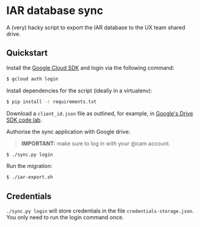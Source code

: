 # IAR database sync

A (very) hacky script to export the IAR database to the UX team shared drive.

## Quickstart

Install the [Google Cloud SDK](https://cloud.google.com/sdk/downloads) and login
via the following command:

```bash
$ gcloud auth login
```

Install dependencies for the script (ideally in a virtualenv):

```bash
$ pip install -r requirements.txt
```

Download a ``client_id.json`` file as outlined, for example, in [Google's Drive
SDK
code lab](https://codelabs.developers.google.com/codelabs/gsuite-apis-intro/#5).

Authorise the sync application with Google drive:

> **IMPORTANT:** make sure to log in with your @cam account.

```bash
$ ./sync.py login
```

Run the migration:

```bash
$ ./iar-export.sh
```

## Credentials

``./sync.py login`` will store credentials in the file
``credentials-storage.json``. You only need to run the login command once.
